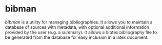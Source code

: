 # bibman

*bibman* is a utility for managing bibliographies. It allows you to maintain a database of sources with metadata, with optional additional information provided by the user (e.g. a summary). It allows a bibtex bibliography file to be generated from the database for easy inclusion in a latex document.
